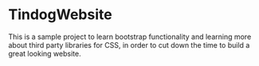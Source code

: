 # TindogWebsite

This is a sample project to learn bootstrap functionality and learning more about third party libraries for CSS, in order to cut down the time to build a great looking website.
